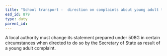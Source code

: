 ```yaml
---
title: "School transport -  direction on complaints about young adult transport"
esd_id: 879
type: duty
parent_id:  
---
```


A local authority must change its statement prepared under 508G in certain circumstances when directed to do so by the Secretary of State as result of a young adult complaint.


